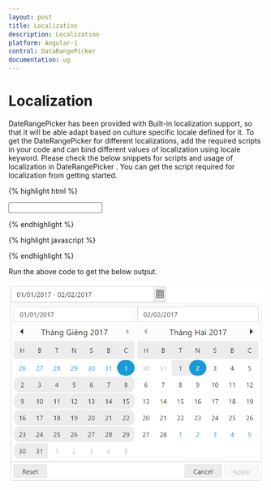 ```yaml
---
layout: post
title: Localization
description: Localization
platform: Angular-1
control: DataRangePicker
documentation: ug
---
```

# Localization

DateRangePicker has been provided with Built-in localization support, so that it will be able adapt based on culture specific locale defined for it. To get the DateRangePicker for different localizations, add the required scripts in your code and can bind different values of localization using locale keyword. Please check the below snippets for scripts and usage of localization in DateRangePicker . You can get the script required for localization from getting started.

{% highlight html %}

<div ng-controller="dateRangeCtrl" >
        <input type="text" id="daterange" ej-daterangepicker e-value="value" e-locale="locale"   e-width="300px" />
</div>

{% endhighlight %}

{% highlight javascript %}

<script>
      angular.module('syncApp', ['ejangular'])
      .controller('dateRangeCtrl', function ($scope) {
      $scope.value ="1/1/2017 - 2/2/2017";
      $scope.locale= "vi-VN";
      });

</script>

{% endhighlight %}

Run the above code to get the below output.

![](localization/localization.png)